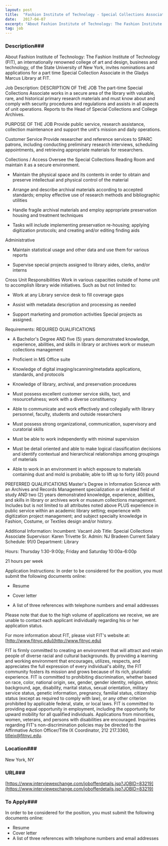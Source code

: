 ```yaml
---
layout: post
title:  "Fashion Institute of Technology - Special Collections Associate-Part Time - Fashion Institute of Technology"
date:   2017-04-07
excerpt: "About Fashion Institute of Technology: The Fashion Institute of Technology (FIT), an internationally renowned college of art and design, business and technology, of the State University of New York, invites nominations and applications for a part time Special Collection Associate in the Gladys Marcus Library at FIT. Job Description: DESCRIPTION..."
tag: job
---
```


### Description###

About Fashion Institute of Technology:
The Fashion Institute of Technology (FIT), an internationally renowned college of art and design, business and technology, of the State University of New York, invites nominations and applications for a part time Special Collection Associate in the Gladys Marcus Library at FIT.

Job Description:
DESCRIPTION OF THE JOB
The part-time Special Collections Associate works in a secure area of the library with valuable, rare, and historical primary research materials and must know about and comply with security procedures and regulations and assists in all aspects of unit operations. Reports to the Head of Special Collections and College Archives.

PURPOSE OF THE JOB
Provide public service, research assistance, collection maintenance and support the unit's mission and daily operations.

Customer Service
Provide researcher and reference services to SPARC patrons, including conducting preliminary research interviews, scheduling appointments, and retrieving appropriate materials for researchers.

Collections / Access
Oversee the Special Collections Reading Room and maintain it as a secure environment.

* Maintain the physical space and its contents in order to obtain and preserve intellectual and physical control of the material

* Arrange and describe archival materials according to accepted standards; employ effective use of research methods and bibliographic utilities

* Handle fragile archival materials and employ appropriate preservation housing and treatment techniques

* Tasks will include implementing preservation re-housing; applying digitization protocols; and creating and/or editing finding aids

Administrative

* Maintain statistical usage and other data and use them for various reports

* Supervise special projects assigned to library aides, clerks, and/or interns

Cross Unit Responsibilities
Work in various capacities outside of home unit to accomplish library wide initiatives. Such as but not limited to:

* Work at any Library service desk to fill coverage gaps

* Assist with metadata description and processing as needed

* Support marketing and promotion activities
Special projects as assigned.

Requirements:
REQUIRED QUALIFICATIONS

* A Bachelor's Degree AND five (5) years demonstrated knowledge, experience, abilities, and skills in library or archives work or museum collections management

* Proficient in MS Office suite

* Knowledge of digital imaging/scanning/metadata applications, standards, and protocols

* Knowledge of library, archival, and preservation procedures

* Must possess excellent customer service skills, tact, and resourcefulness; work with a diverse constituency

* Able to communicate and work effectively and collegially with library personnel, faculty, students and outside researchers

* Must possess strong organizational, communication, supervisory and curatorial skills

* Must be able to work independently with minimal supervision

* Must be detail oriented and able to make logical classification decisions and identify contextual and hierarchical relationships among groupings of materials

* Able to work in an environment in which exposure to materials containing dust and mold is probable; able to lift up to forty (40) pound

PREFERRED QUALIFICATIONS
Master's Degree in Information Science with an Archives and Records Management specialization or a related field of study AND two (2) years demonstrated knowledge, experience, abilities, and skills in library or archives work or museum collections management. Includes but is not limited to all attributes noted above PLUS experience in public service within an academic library setting; experience with digitization project management; and subject specialty knowledge in Fashion, Costume, or Textiles design and/or history.

Additional Information:
Incumbent: Vacant
Job Title: Special Collections Associate
Supervisor: Karen Trivette
Sr. Admin: NJ Bradeen Current Salary Schedule: 91/0
Department: Library

Hours: Thursday 1:30-9:00p; Friday and Saturday 10:00a-6:00p

21 hours per week

Application Instructions:
In order to be considered for the position, you must submit the following documents online:

* Resume

* Cover letter

* A list of three references with telephone numbers and email addresses

Please note that due to the high volume of applications we receive, we are unable to contact each applicant individually regarding his or her application status.
 
For more information about FIT, please visit FIT's website at: [http://www.fitnyc.edu](http://www.fitnyc.edu)
 
FIT is firmly committed to creating an environment that will attract and retain people of diverse racial and cultural backgrounds. By providing a learning and working environment that encourages, utilizes, respects, and appreciates the full expression of every individual's ability, the FIT community fosters its mission and grows because of its rich, pluralistic experience. FIT is committed to prohibiting discrimination, whether based on race, color, national origin, sex, gender, gender identity, religion, ethnic background, age, disability, marital status, sexual orientation, military service status, genetic information, pregnancy, familial status, citizenship status (except as required to comply with law), or any other criterion prohibited by applicable federal, state, or local laws. FIT is committed to providing equal opportunity in employment, including the opportunity for upward mobility for all qualified individuals. Applications from minorities, women, veterans, and persons with disabilities are encouraged. Inquiries regarding FIT's non-discrimination policies may be directed to the Affirmative Action Officer/Title IX Coordinator, 212 217.3360, titleix@fitnyc.edu.








### Location###

New York, NY


### URL###

[https://www.interviewexchange.com/jobofferdetails.jsp?JOBID=83219](https://www.interviewexchange.com/jobofferdetails.jsp?JOBID=83219)

### To Apply###

In order to be considered for the position, you must submit the following documents online:
* Resume
* Cover letter
* A list of three references with telephone numbers and email addresses





